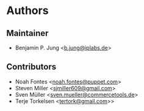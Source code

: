 # Authors

## Maintainer

- Benjamin P. Jung &lt;b.jung@iplabs.de&gt;

## Contributors

- Noah Fontes &lt;noah.fontes@puppet.com&gt;
- Steven Miller &lt;sjmiller609@gmail.com&gt;
- Sven Müller &lt;sven.mueller@commercetools.de&gt;
- Terje Torkelsen &lt;tertork@gmail.com>&gt;
